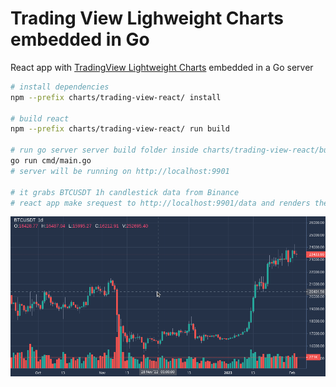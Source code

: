 # Trading View Lighweight Charts embedded in Go

React app with [TradingView Lightweight Charts](https://github.com/tradingview/lightweight-charts) embedded in a Go server

``` bash
# install dependencies
npm --prefix charts/trading-view-react/ install

# build react
npm --prefix charts/trading-view-react/ run build

# run go server server build folder inside charts/trading-view-react/build
go run cmd/main.go
# server will be running on http://localhost:9901

# it grabs BTCUSDT 1h candlestick data from Binance
# react app make srequest to http://localhost:9901/data and renders the chart
```
[<img src="./tradingviewcharts-go.png" width="800"/>](./tradingviewcharts-go2.png)
